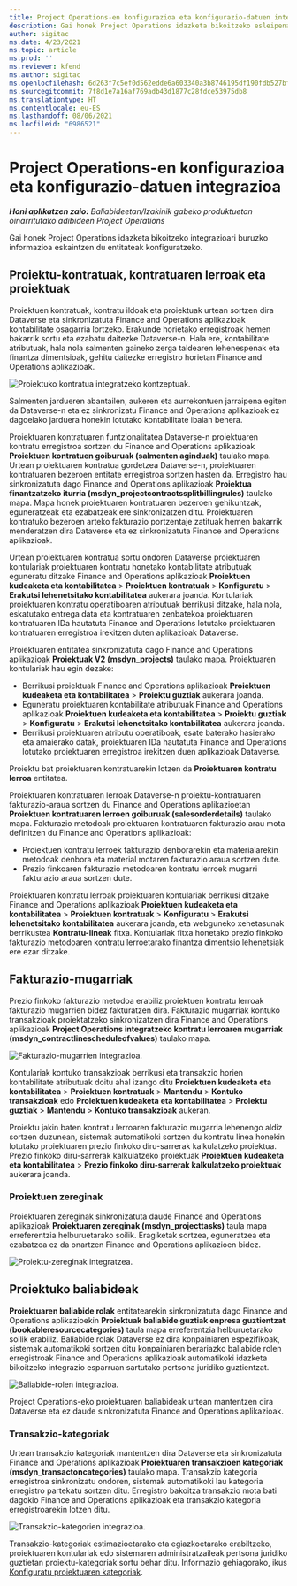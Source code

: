 ```yaml
---
title: Project Operations-en konfigurazioa eta konfigurazio-datuen integrazioa
description: Gai honek Project Operations idazketa bikoitzeko esleipenak konfiguratzeari buruzko informazioa eskaintzen du.
author: sigitac
ms.date: 4/23/2021
ms.topic: article
ms.prod: ''
ms.reviewer: kfend
ms.author: sigitac
ms.openlocfilehash: 6d263f7c5ef0d562edde6a603340a3b8746195df190fdb527bfa40297f68eed2
ms.sourcegitcommit: 7f8d1e7a16af769adb43d1877c28fdce53975db8
ms.translationtype: HT
ms.contentlocale: eu-ES
ms.lasthandoff: 08/06/2021
ms.locfileid: "6986521"
---
```

# <a name="project-operations-setup-and-configuration-data-integration"></a>Project Operations-en konfigurazioa eta konfigurazio-datuen integrazioa

_**Honi aplikatzen zaio:** Baliabideetan/Izakinik gabeko produktuetan oinarritutako adibideen Project Operations_

Gai honek Project Operations idazketa bikoitzeko integrazioari buruzko informazioa eskaintzen du entitateak konfiguratzeko.

## <a name="project-contracts-contract-lines-and-projects"></a>Proiektu-kontratuak, kontratuaren lerroak eta proiektuak

Proiektuen kontratuak, kontratu ildoak eta proiektuak urtean sortzen dira Dataverse eta sinkronizatuta Finance and Operations aplikazioak kontabilitate osagarria lortzeko. Erakunde horietako erregistroak hemen bakarrik sortu eta ezabatu daitezke Dataverse-n. Hala ere, kontabilitate atributuak, hala nola salmenten gaineko zerga taldearen lehenespenak eta finantza dimentsioak, gehitu daitezke erregistro horietan Finance and Operations aplikazioak.

  ![Proiektuko kontratua integratzeko kontzeptuak.](./media/1ProjectContract.jpg)

Salmenten jardueren abantailen, aukeren eta aurrekontuen jarraipena egiten da Dataverse-n eta ez sinkronizatu Finance and Operations aplikazioak ez dagoelako jarduera honekin lotutako kontabilitate ibaian behera.

Proiektuaren kontratuaren funtzionalitatea Dataverse-n proiektuaren kontratu erregistroa sortzen du Finance and Operations aplikazioak **Proiektuen kontratuen goiburuak (salmenten aginduak)** taulako mapa. Urtean proiektuaren kontratua gordetzea Dataverse-n, proiektuaren kontratuaren bezeroen entitate erregistroa sortzen hasten da. Erregistro hau sinkronizatuta dago Finance and Operations aplikazioak **Proiektua finantzatzeko iturria (msdyn\_projectcontractssplitbillingrules)** taulako mapa. Mapa honek proiektuaren kontratuaren bezeroen gehikuntzak, eguneratzeak eta ezabatzeak ere sinkronizatzen ditu. Proiektuaren kontratuko bezeroen arteko fakturazio portzentaje zatituak hemen bakarrik menderatzen dira Dataverse eta ez sinkronizatuta Finance and Operations aplikazioak.

Urtean proiektuaren kontratua sortu ondoren Dataverse proiektuaren kontulariak proiektuaren kontratu honetako kontabilitate atributuak eguneratu ditzake Finance and Operations aplikazioak **Proiektuen kudeaketa eta kontabilitatea** > **Proiektuen kontratuak** > **Konfiguratu** > **Erakutsi lehenetsitako kontabilitatea** aukerara joanda. Kontulariak proiektuaren kontratu operatiboaren atributuak berrikusi ditzake, hala nola, eskatutako entrega data eta kontratuaren zenbatekoa proiektuaren kontratuaren IDa hautatuta Finance and Operations lotutako proiektuaren kontratuaren erregistroa irekitzen duten aplikazioak Dataverse.

Proiektuaren entitatea sinkronizatuta dago Finance and Operations aplikazioak **Proiektuak V2 (msdyn\_projects)** taulako mapa. Proiektuaren kontulariak hau egin dezake:

  - Berrikusi proiektuak Finance and Operations aplikazioak **Proiektuen kudeaketa eta kontabilitatea** > **Proiektu guztiak** aukerara joanda. 
  - Eguneratu proiektuaren kontabilitate atributuak Finance and Operations aplikazioak **Proiektuen kudeaketa eta kontabilitatea** > **Proiektu guztiak** > **Konfiguratu** > **Erakutsi lehenetsitako kontabilitatea** aukerara joanda.  
  - Berrikusi proiektuaren atributu operatiboak, esate baterako hasierako eta amaierako datak, proiektuaren IDa hautatuta Finance and Operations lotutako proiektuaren erregistroa irekitzen duen aplikazioak Dataverse.

Proiektu bat proiektuaren kontratuarekin lotzen da **Proiektuaren kontratu lerroa** entitatea.

Proiektuaren kontratuaren lerroak Dataverse-n proiektu-kontratuaren fakturazio-araua sortzen du Finance and Operations aplikazioetan **Proiektuen kontratuaren lerroen goiburuak (salesorderdetails)** taulako mapa. Fakturazio metodoak proiektuaren kontratuaren fakturazio arau mota definitzen du Finance and Operations aplikazioak:

  - Proiektuen kontratu lerroek fakturazio denborarekin eta materialarekin metodoak denbora eta material motaren fakturazio araua sortzen dute.
  - Prezio finkoaren fakturazio metodoaren kontratu lerroek mugarri fakturazio araua sortzen dute.

Proiektuaren kontratu lerroak proiektuaren kontulariak berrikusi ditzake Finance and Operations aplikazioak **Proiektuen kudeaketa eta kontabilitatea** > **Proiektuen kontratuak** > **Konfiguratu** > **Erakutsi lehenetsitako kontabilitatea** aukerara joanda, eta webguneko xehetasunak berrikustea **Kontratu-lineak** fitxa. Kontulariak fitxa honetako prezio finkoko fakturazio metodoaren kontratu lerroetarako finantza dimentsio lehenetsiak ere ezar ditzake.

## <a name="billing-milestones"></a>Fakturazio-mugarriak

Prezio finkoko fakturazio metodoa erabiliz proiektuen kontratu lerroak fakturazio mugarrien bidez fakturatzen dira. Fakturazio mugarriak kontuko transakzioak proiektatzeko sinkronizatzen dira Finance and Operations aplikazioak **Project Operations integratzeko kontratu lerroaren mugarriak (msdyn\_contractlinescheduleofvalues)** taulako mapa.

  ![Fakturazio-mugarrien integrazioa.](./media/2Milestones.jpg)

Kontulariak kontuko transakzioak berrikusi eta transakzio horien kontabilitate atributuak doitu ahal izango ditu **Proiektuen kudeaketa eta kontabilitatea** > **Proiektuen kontratuak** > **Mantendu** > **Kontuko transakzioak** edo **Proiektuen kudeaketa eta kontabilitatea** > **Proiektu guztiak** > **Mantendu** > **Kontuko transakzioak** aukeran.

Proiektu jakin baten kontratu lerroaren fakturazio mugarria lehenengo aldiz sortzen duzunean, sistemak automatikoki sortzen du kontratu linea honekin lotutako proiektuaren prezio finkoko diru-sarrerak kalkulatzeko proiektua. Prezio finkoko diru-sarrerak kalkulatzeko proiektuak **Proiektuen kudeaketa eta kontabilitatea** > **Prezio finkoko diru-sarrerak kalkulatzeko proiektuak** aukerara joanda.

### <a name="project-tasks"></a>Proiektuen zereginak

Proiektuaren zereginak sinkronizatuta daude Finance and Operations aplikazioak **Proiektuaren zereginak (msdyn\_projecttasks)** taula mapa erreferentzia helburuetarako soilik. Eragiketak sortzea, eguneratzea eta ezabatzea ez da onartzen Finance and Operations aplikazioen bidez.

  ![Proiektu-zereginak integratzea.](./media/3Tasks.jpg)

## <a name="project-resources"></a>Proiektuko baliabideak

**Proiektuaren baliabide rolak** entitatearekin sinkronizatuta dago Finance and Operations aplikazioekin **Proiektuak baliabide guztiak enpresa guztientzat (bookableresourcecategories)** taula mapa erreferentzia helburuetarako soilik erabiliz. Baliabide rolak Dataverse ez dira konpainiaren espezifikoak, sistemak automatikoki sortzen ditu konpainiaren berariazko baliabide rolen erregistroak Finance and Operations aplikazioak automatikoki idazketa bikoitzeko integrazio esparruan sartutako pertsona juridiko guztientzat.

![Baliabide-rolen integrazioa.](./media/5Resources.jpg)

Project Operations-eko proiektuaren baliabideak urtean mantentzen dira Dataverse eta ez daude sinkronizatuta Finance and Operations aplikazioak.

### <a name="transaction-categories"></a>Transakzio-kategoriak

Urtean transakzio kategoriak mantentzen dira Dataverse eta sinkronizatuta Finance and Operations aplikazioak **Proiektuaren transakzioen kategoriak (msdyn\_transactoncategories)** taulako mapa. Transakzio kategoria erregistroa sinkronizatu ondoren, sistemak automatikoki lau kategoria erregistro partekatu sortzen ditu. Erregistro bakoitza transakzio mota bati dagokio Finance and Operations aplikazioak eta transakzio kategoria erregistroarekin lotzen ditu.

![Transakzio-kategorien integrazioa.](./media/4TransactionCategories.jpg)

Transakzio-kategoriak estimazioetarako eta egiazkoetarako erabiltzeko, proiektuaren kontulariak edo sistemaren administratzaileak pertsona juridiko guztietan proiektu-kategoriak sortu behar ditu. Informazio gehiagorako, ikus [Konfiguratu proiektuaren kategoriak](../project-accounting/configure-project-categories.md).
